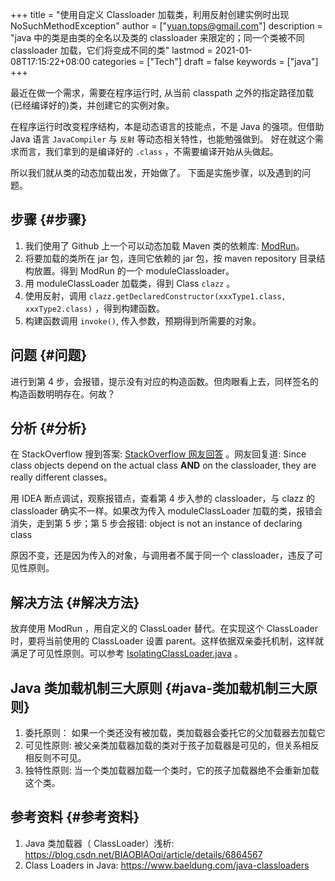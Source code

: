 +++
title = "使用自定义 Classloader 加载类，利用反射创建实例时出现 NoSuchMethodException"
author = ["yuan.tops@gmail.com"]
description = "java 中的类是由类的全名以及类的 classloader 来限定的；同一个类被不同 classloader 加载，它们将变成不同的类"
lastmod = 2021-01-08T17:15:22+08:00
categories = ["Tech"]
draft = false
keywords = ["java"]
+++

最近在做一个需求，需要在程序运行时, 从当前 classpath 之外的指定路径加载(已经编译好的)类，并创建它的实例对象。

在程序运行时改变程序结构，本是动态语言的技能点，不是 Java 的强项。但借助 Java 语言 `JavaCompiler` 与 `反射` 等动态相关特性，也能勉强做到。 好在就这个需求而言，我们拿到的是编译好的 `.class` ，不需要编译开始从头做起。

所以我们就从类的动态加载出发，开始做了。 下面是实施步骤，以及遇到的问题。


## 步骤 {#步骤}

1.  我们使用了 Github 上一个可以动态加载 Maven 类的依赖库: [ModRun](https://github.com/nanosai/modrun)。
2.  将要加载的类所在 jar 包，连同它依赖的 jar 包，按 maven repository 目录结构放置。得到 ModRun 的一个 moduleClassloader。
3.  用 moduleClassLoader 加载类，得到 Class `clazz` 。
4.  使用反射，调用 `clazz.getDeclaredConstructor(xxxType1.class, xxxType2.class)` ，得到构建函数。
5.  构建函数调用 `invoke()`, 传入参数，预期得到所需要的对象。


## 问题 {#问题}

进行到第 4 步，会报错，提示没有对应的构造函数。但肉眼看上去，同样签名的构造函数明明存在。何故？


## 分析 {#分析}

在 StackOverflow 搜到答案: [StackOverflow 网友回答](https://stackoverflow.com/questions/2999824/classcastexception-when-creating-an-instance-of-a-class-using-reflection-and-cla) 。网友回复道: Since class objects depend on the actual class **AND** on the classloader, they are really different classes。

用 IDEA 断点调试，观察报错点，查看第 4 步入参的 classloader，与 clazz 的 classloader 确实不一样。如果改为传入 moduleClassLoader 加载的类，报错会消失，走到第 5 步；第 5 步会报错: object is not an instance of declaring class

原因不变，还是因为传入的对象，与调用者不属于同一个 classloader，违反了可见性原则。


## 解决方法 {#解决方法}

放弃使用 ModRun ，用自定义的 ClassLoader 替代。在实现这个 ClassLoader 时，要将当前使用的 ClassLoader 设置 parent。这样依据双亲委托机制，这样就满足了可见性原则。可以参考 [IsolatingClassLoader.java](https://github.com/eclipse-vertx/vert.x/blob/master/src/main/java/io/vertx/core/impl/IsolatingClassLoader.java) 。


## Java 类加载机制三大原则 {#java-类加载机制三大原则}

1.  委托原则： 如果一个类还没有被加载，类加载器会委托它的父加载器去加载它
2.  可见性原则: 被父亲类加载器加载的类对于孩子加载器是可见的，但关系相反相反则不可见。
3.  独特性原则: 当一个类加载器加载一个类时，它的孩子加载器绝不会重新加载这个类。


## 参考资料 {#参考资料}

1.  Java 类加载器（ ClassLoader）浅析: <https://blog.csdn.net/BIAOBIAOqi/article/details/6864567>
2.  Class Loaders in Java: <https://www.baeldung.com/java-classloaders>
